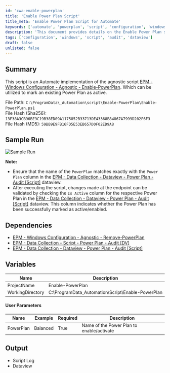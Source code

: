 ```yaml
---
id: 'cwa-enable-powerplan'
title: 'Enable Power Plan Script'
title_meta: 'Enable Power Plan Script for Automate'
keywords: ['automate', 'powerplan', 'script', 'configuration', 'windows']
description: 'This document provides details on the Enable Power Plan script for ConnectWise Automate, including its implementation, usage, dependencies, and output. It allows users to mark an existing Power Plan as active on endpoints, ensuring proper configuration management.'
tags: ['configuration', 'windows', 'script', 'audit', 'dataview']
draft: false
unlisted: false
---
```

## Summary

This script is an Automate implementation of the agnostic script [EPM - Windows Configuration - Agnostic - Enable-PowerPlan](https://proval.itglue.com/DOC-5078775-14903318). Which can be utilized to mark an existing Power Plan as active.

File Path: `C:\ProgramData\_Automation\script\Enable-PowerPlan\Enable-PowerPlan.ps1`  
File Hash (Sha256): `13F38A3CB96BE9C19B38ED09A1175852B33713DE43368B84867A7999D202F6F3`  
File Hash (MD5): `59BB9E9FB16FD5E53EB657D0F02ED9A8`  

## Sample Run

![Sample Run](..\..\..\static\img\Power-Plan---Enable\image_1.png)

**Note:**
- Ensure that the name of the `PowerPlan` matches exactly with the `Power Plan` column in the [EPM - Data Collection - Dataview - Power Plan - Audit [Script]](https://proval.itglue.com/DOC-5078775-15053779) dataview.
- After executing the script, changes made at the endpoint can be validated by checking the `Is Active` column for the respective Power Plan in the [EPM - Data Collection - Dataview - Power Plan - Audit [Script]](https://proval.itglue.com/DOC-5078775-15053779) dataview. This column indicates whether the Power Plan has been successfully marked as active/enabled.

## Dependencies

- [EPM - Windows Configuration - Agnostic - Remove-PowerPlan](https://proval.itglue.com/DOC-5078775-14903326)
- [EPM - Data Collection - Script - Power Plan - Audit [DV]](https://proval.itglue.com/DOC-5078775-15053771)
- [EPM - Data Collection - Dataview - Power Plan - Audit [Script]](https://proval.itglue.com/DOC-5078775-15053779)

## Variables

| Name              | Description                                   |
|-------------------|-----------------------------------------------|
| ProjectName       | Enable-PowerPlan                             |
| WorkingDirectory   | C:\ProgramData\_Automation\Script\Enable-PowerPlan |

#### User Parameters

| Name        | Example   | Required | Description                             |
|-------------|-----------|----------|-----------------------------------------|
| PowerPlan   | Balanced  | True     | Name of the Power Plan to enable/activate |

## Output

- Script Log
- Dataview


